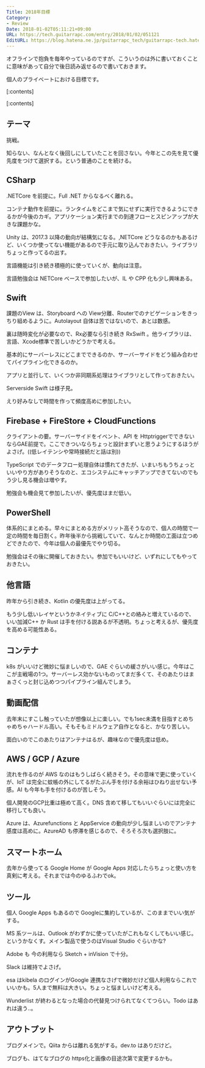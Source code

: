 ```yaml
---
Title: 2018年目標
Category:
- Review
Date: 2018-01-02T05:11:21+09:00
URL: https://tech.guitarrapc.com/entry/2018/01/02/051121
EditURL: https://blog.hatena.ne.jp/guitarrapc_tech/guitarrapc-tech.hatenablog.com/atom/entry/8599973812332276146
---
```


オフラインで抱負を毎年やっているのですが、こういうのは外に書いておくことに意味があって自分で後日読み返せるので書いておきます。

個人のプライベートにおける目標です。


[:contents]

[:contents]

## テーマ

挑戦。

知らない、なんとなく後回しにしていたことを回さない。今年とこの先を見て優先度をつけて選択する。という普通のことを続ける。

## CSharp

.NETCore を前提に。Full .NET からなるべく離れる。

コンテナ動作を前提に。ランタイムをどこまで気にせずに実行できるようにできるかが今後のカギ。アプリケーション実行までの到達フローとスピンアップが大きな課題かな。

Unity は、2017.3 以降の動向が結構気になる。,NETCore どうなるのかもあるけど、いくつか使ってない機能があるので手元に取り込んでおきたい。ライブラリちょっと作ってるの出す。

言語機能は引き続き積極的に使っていくが、動向は注意。

言語勉強会は NETCore ベースで参加したいが、IL や CPP 化も少し興味ある。

## Swift

課題のView は、Storyboard への View分離、Routerでのナビゲーションをきっちり組めるように。Autolayout 自体は苦ではないので、あとは数感。

裏は随時変化が必要なので、Rx必要なら引き続き RxSwift 。他ライブラリは、言語、Xcode標準で苦しいかどうかで考える。

基本的にサーバーレスにどこまでできるのか、サーバーサイドをどう組み合わせてパイプライン化できるのか。

アプリと並行して、いくつか非同期系処理はライブラリとして作っておきたい。

Serverside Swift は様子見。

えり好みなしで時間を作って頻度高めに参加したい。

## Firebase + FireStore + CloudFunctions

クライアントの要。サーバーサイドをイベント、API を HttptriggerでできないならGAE前提で。ここできついならちょっと設計まずいと思うようにするほうがよさげ。((低レイテンシや常時接続だと話は別))

TypeScript でのデータフロー処理自体は慣れてきたが、いまいちもうちょっといいやり方がありそうなのと、エコシステムにキャッチアップできてないのでもう少し見る機会は増やす。

勉強会も機会見て参加したいが、優先度はまだ低い。

## PowerShell

体系的にまとめる。早々にまとめる方がメリット高そうなので、個人の時間で一定の時間を毎日割く。昨年後半から挑戦していて、なんとか時間の工面は立つめどできたので、今年は個人の最優先でやり切る。

勉強会はその後に開催しておきたい。参加でもいいけど、いずれにしてもやっておきたい。

## 他言語

昨年から引き続き、Kotlin の優先度は上がってる。

もう少し低いレイヤというかネイティブに C/C++との絡みと増えているので、いい加減C++ か Rust は手を付ける説あるが不透明。ちょっと考えるが、優先度を高める可能性ある。

## コンテナ

k8s がいいけど微妙に悩ましいので、GAE ぐらいの緩さがいい感じ。今年はここが主戦場の1つ。サーバーレス効かないものってまだ多くて、そのあたりはまぁさくっと封じ込めつつパイプライン組んでしまう。

## 動画配信

去年末にすこし触っていたが想像以上に楽しい。でも1sec未満を目指すとめちゃめちゃハードル高い。そもそもミドルウェア自作となると、かなり苦しい。

面白いのでこのあたりはアンテナはるが、趣味なので優先度は低め。

## AWS / GCP / Azure

流れを作るのが AWS なのはもうしばらく続きそう。その意味で更に使っていくが、IoT は完全に蚊帳の外にしてるがたぶん手を付ける余裕はひねり出せない予感。AI も今年も手を付けるのが苦しそう。

個人開発のGCP比重は極めて高く。DNS 含めて移してもいいぐらいには完全に移行しても良い。

Azure は、Azurefunctions と AppService の動向が少し悩ましいのでアンテナ感度は高めに。AzureAD も停滞を感じるので、そろそろ次も選択肢に。

## スマートホーム

去年から使ってる Google Home が Google Apps 対応したらちょっと使い方を真剣に考える。それまでは今のゆるふわでok。

## ツール

個人 Google Apps もあるので Googleに集約しているが、このままでいい気がする。

MS 系ツールは、Outlook がわずかに使っていたがこれもなくしてもいい感じ。というかなくす。メイン製品で使うのはVisual Studio ぐらいかな?

Adobe も 今の利用なら Sketch + inVision で十分。

Slack は維持でよさげ。

esa はkibela のログインがGoogle 連携なさげで微妙だけど個人利用ならこれでいいかも。5人まで無料は大きい。ちょっと悩ましいけど考える。

Wunderlist が終わるとなった場合の代替見つけられてなくてつらい。Todo はあれは違う..。

## アウトプット

ブログメインで。Qiita からは離れる気がする。dev.to はありだけど。

ブログも、はてなブログの https化と画像の目途次第で変更するかも。
